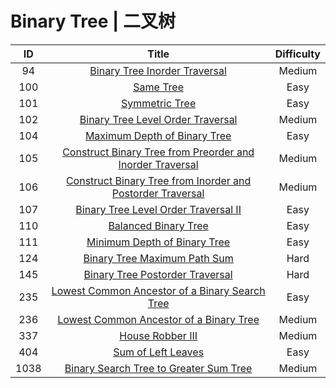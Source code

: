 ﻿# Binary Tree | 二叉树

|ID|Title|Difficulty|
|:-:|:-:|:-:|
|94|[Binary Tree Inorder Traversal](https://github.com/Maxwell-L/Maxwell-LeetCode/blob/master/LeetCode/Binary%20Tree/94_Binary%20Tree%20Inorder%20Traversal.java)|Medium|
|100|[Same Tree](https://github.com/Maxwell-L/Maxwell-LeetCode/blob/master/LeetCode/Binary%20Tree/100_Same%20Tree.java)|Easy|
|101|[Symmetric Tree](https://github.com/Maxwell-L/Maxwell-LeetCode/blob/master/LeetCode/Binary%20Tree/101_Symmetric%20Tree.java)|Easy|
|102|[Binary Tree Level Order Traversal](https://github.com/Maxwell-L/Maxwell-LeetCode/blob/master/LeetCode/Binary%20Tree/102_Binary%20Tree%20Level%20Order%20Traversal.java)|Medium|
|104|[Maximum Depth of Binary Tree](https://github.com/Maxwell-L/Maxwell-LeetCode/blob/master/LeetCode/Binary%20Tree/104_Maximum%20Depth%20of%20Binary%20Tree.java)|Easy|
|105|[Construct Binary Tree from Preorder and Inorder Traversal](https://github.com/Maxwell-L/Maxwell-LeetCode/blob/master/LeetCode/Binary%20Tree/105_Construct%20Binary%20Tree%20from%20Preorder%20and%20Inorder%20Traversal.java)|Medium|
|106|[Construct Binary Tree from Inorder and Postorder Traversal](https://github.com/Maxwell-L/Maxwell-LeetCode/blob/master/LeetCode/Binary%20Tree/106_Construct%20Binary%20Tree%20from%20Inorder%20and%20Postorder%20Traversal.java)|Medium|
|107|[Binary Tree Level Order Traversal II](https://github.com/Maxwell-L/Maxwell-LeetCode/blob/master/LeetCode/Binary%20Tree/107_Binary%20Tree%20Level%20Order%20Traversal%20II.java)|Easy|
|110|[Balanced Binary Tree](https://github.com/Maxwell-L/Maxwell-LeetCode/blob/master/LeetCode/Binary%20Tree/110_Balanced%20Binary%20Tree.java)|Easy|
|111|[Minimum Depth of Binary Tree](https://github.com/Maxwell-L/Maxwell-LeetCode/blob/master/LeetCode/Binary%20Tree/111_Minimum%20Depth%20of%20Binary%20Tree.java)|Easy|
|124|[Binary Tree Maximum Path Sum](https://github.com/Maxwell-L/Maxwell-LeetCode/blob/master/LeetCode/Binary%20Tree/124_Binary%20Tree%20Maximum%20Path%20Sum.java)|Hard|
|145|[Binary Tree Postorder Traversal](https://github.com/Maxwell-L/Maxwell-LeetCode/blob/master/LeetCode/Binary%20Tree/145_Binary%20Tree%20Postorder%20Traversal.java)|Hard|
|235|[Lowest Common Ancestor of a Binary Search Tree](https://github.com/Maxwell-L/Maxwell-LeetCode/blob/master/LeetCode/Binary%20Tree/235_Lowest%20Common%20Ancestor%20of%20a%20Binary%20Search%20Tree.java)|Easy|
|236|[Lowest Common Ancestor of a Binary Tree](https://github.com/Maxwell-L/Maxwell-LeetCode/blob/master/LeetCode/Binary%20Tree/236_Lowest%20Common%20Ancestor%20of%20a%20Binary%20Tree.java)|Medium|
|337|[House Robber III](https://github.com/Maxwell-L/Maxwell-LeetCode/blob/master/LeetCode/Binary%20Tree/337_House%20Robber%20III.java)|Medium|
|404|[Sum of Left Leaves](https://github.com/Maxwell-L/Maxwell-LeetCode/blob/master/LeetCode/Binary%20Tree/404_Sum%20of%20Left%20Leaves.java)|Easy|
|1038|[Binary Search Tree to Greater Sum Tree](https://github.com/Maxwell-L/Maxwell-LeetCode/blob/master/LeetCode/Binary%20Tree/1038_Binary%20Search%20Tree%20to%20Greater%20Sum%20Tree.java)|Medium|
